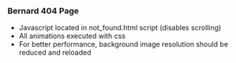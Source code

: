### Bernard 404 Page
- Javascript located in not_found.html script (disables scrolling)
- All animations executed with css
- For better performance, background image resolution should be reduced and reloaded
